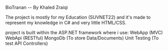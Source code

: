 BioTranan -- By Khaled Zraiqi

The project is mostly for my Education (SUVNET22) and it's made to represent my knowledge in C# and very little HTML/CSS.

project is built within the ASP.NET framework where i use:
WebApp (MVC)
WebApi (RESTful)
MongoDb (To store Data/Documents)
Unit Testing (To test API Controllers)
